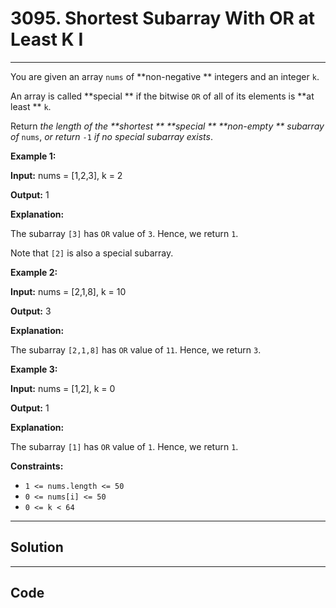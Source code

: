 # 3095. Shortest Subarray With OR at Least K I

---

You are given an array `nums` of **non-negative ** integers and an integer `k`.

An array is called **special ** if the bitwise `OR` of all of its elements is **at least ** `k`.

Return _the length of the **shortest ** **special ** **non-empty ** subarray of_ `nums`, _or return_ `-1` _if no special subarray exists_.

 

**Example 1:**

**Input:** nums = [1,2,3], k = 2

**Output:** 1

**Explanation:**

The subarray `[3]` has `OR` value of `3`. Hence, we return `1`.

Note that `[2]` is also a special subarray.

**Example 2:**

**Input:** nums = [2,1,8], k = 10

**Output:** 3

**Explanation:**

The subarray `[2,1,8]` has `OR` value of `11`. Hence, we return `3`.

**Example 3:**

**Input:** nums = [1,2], k = 0

**Output:** 1

**Explanation:**

The subarray `[1]` has `OR` value of `1`. Hence, we return `1`.

 

**Constraints:**

  * `1 <= nums.length <= 50`
  * `0 <= nums[i] <= 50`
  * `0 <= k < 64`

---

## Solution



---

## Code
```python


```